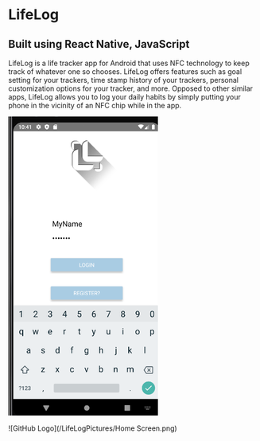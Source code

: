 
# LifeLog

## Built using React Native, JavaScript

LifeLog is a life tracker app for Android that uses NFC technology to keep track of whatever one so chooses. LifeLog offers features such as goal setting for your trackers, time stamp history of your trackers, personal customization options for your tracker, and more. Opposed to other similar apps, LifeLog allows you to log your daily habits by simply putting your phone in the vicinity of an NFC chip while in the app. 

![GitHub Logo](/LifeLogPictures/Login.png)

![GitHub Logo](/LifeLogPictures/Home Screen.png)


